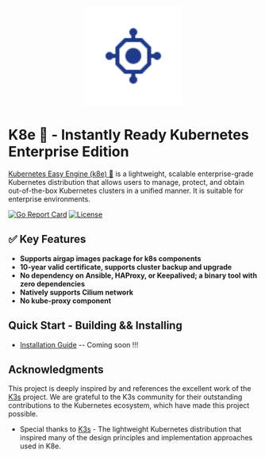 <p align="center">
  <img
    src="docs/assets/k8e-logo.svg"
    alt="K8e"
    width="200"
  />
</p>

# K8e 🚀 - Instantly Ready Kubernetes Enterprise Edition

[Kubernetes Easy Engine (k8e) 🚀](https://github.com/xiaods/k8e) is a lightweight, scalable enterprise-grade Kubernetes distribution that allows users to manage, protect, and obtain out-of-the-box Kubernetes clusters in a unified manner. It is suitable for enterprise environments.

[![Go Report Card](https://goreportcard.com/badge/github.com/xiaods/k8e)](https://goreportcard.com/report/github.com/xiaods/k8e)
[![License](https://img.shields.io/hexpm/l/apa)](https://github.com/xiaods/k8e/blob/main/LICENSE)

## ✅ Key Features
- **Supports airgap images package for k8s components**
- **10-year valid certificate, supports cluster backup and upgrade**
- **No dependency on Ansible, HAProxy, or Keepalived; a binary tool with zero dependencies**
- **Natively supports Cilium network**
- **No kube-proxy component**

## Quick Start - Building && Installing
- [Installation Guide]() -- Coming soon !!!

## Acknowledgments
This project is deeply inspired by and references the excellent work of the [K3s](https://github.com/k3s-io/k3s) project. We are grateful to the K3s community for their outstanding contributions to the Kubernetes ecosystem, which have made this project possible.

- Special thanks to [K3s](https://github.com/k3s-io/k3s) - The lightweight Kubernetes distribution that inspired many of the design principles and implementation approaches used in K8e.